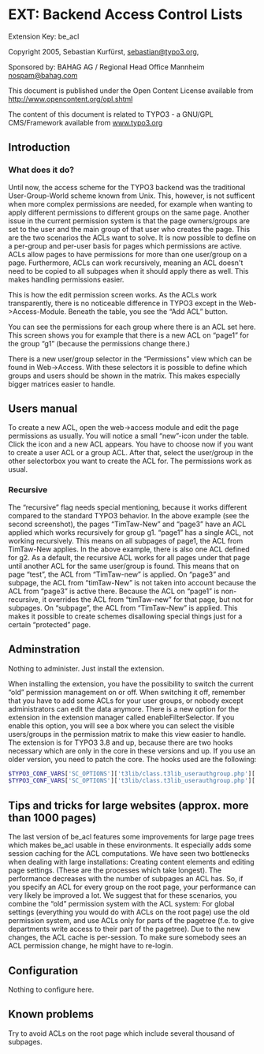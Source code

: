 # EXT: Backend Access Control Lists

Extension Key: be_acl

Copyright 2005, Sebastian Kurfürst, <sebastian@typo3.org>, 

Sponsored by: BAHAG AG / Regional Head Office Mannheim <nospam@bahag.com>

This document is published under the Open Content License available from http://www.opencontent.org/opl.shtml

The content of this document is related to TYPO3 - a GNU/GPL CMS/Framework available from www.typo3.org

## Introduction

### What does it do?
Until now, the access scheme for the TYPO3 backend was the traditional User-Group-World scheme known from Unix. This, however, is not sufficent when more complex permissions are needed, for example when wanting to apply different permissions to different groups on the same page. Another issue in the current permission system is that the page owners/groups are set to the user and the main group of that user who creates the page.
This are the two scenarios the ACLs want to solve. It is now possible to define on a per-group and per-user basis for pages which permissions are active. ACLs allow pages to have permissions for more than one user/group on a page.
Furthermore, ACLs can work recursively, meaning an ACL doesn't need to be copied to all subpages when it should apply there as well. This makes handling permissions easier.

This is how the edit permission screen works. As the ACLs work transparently, there is no noticeable difference in TYPO3 except in the Web->Access-Module. Beneath the table, you see the “Add ACL” button.

You can see the permissions for each group where there is an ACL set here. This screen shows you for example that there is a new ACL on “page1” for the group “g1” (because the permissions change there.)

There is a new user/group selector in the “Permissions” view which can be found in Web->Access. With these selectors it is possible to define which groups and users should be shown in the matrix. This makes especially bigger matrices easier to handle.

## Users manual

To create a new ACL, open the web->access module and edit the page permissions as usually. You will notice a small “new”-icon under the table. Click the icon and a new ACL appears.
You have to choose now if you want to create a user ACL or a group ACL. After that, select the user/group in the other selectorbox you want to create the ACL for. The permissions work as usual. 

### Recursive

The “recursive” flag needs special mentioning, because it works different compared to the standard TYPO3 behavior.
In the above example (see the second screenshot), the pages “TimTaw-New” and “page3” have an ACL applied which works recursively for group g1. “page1” has a single ACL, not working recursively. This means on all subpages of page1, the ACL from TimTaw-New applies. In the above example, there is also one ACL defined for g2.
As a default, the recursive ACL works for all pages under that page until another ACL for the same user/group is found. This means that on page “test”, the ACL from “TimTaw-new” is applied. On “page3” and subpage, the ACL from “timTaw-New” is not taken into account because the ACL from “page3” is active there.
Because the ACL on “page1” is non-recursive, it overrides the ACL from “timTaw-new” for that page, but not for subpages. On “subpage”, the ACL from “TimTaw-New” is applied. This makes it possible to create schemes disallowing special things just for a certain “protected” page.

## Adminstration

Nothing to administer. Just install the extension.

When installing the extension, you have the possibility to switch the current “old” permission management on or off. When switching it off, remember that you have to add some ACLs for your user groups, or nobody except administrators can edit the data anymore.
There is a new option for the extension in the extension manager called enableFilterSelector. If you enable this option, you will see a box where you can select the visible users/groups in the permission matrix to make this view easier to handle.
The extension is for TYPO3 3.8 and up, because there are two hooks necessary which are only in the core in these versions and up. If you use an older version, you need to patch the core.
The hooks used are the following:

```php
$TYPO3_CONF_VARS['SC_OPTIONS']['t3lib/class.t3lib_userauthgroup.php']['calcPerms']
$TYPO3_CONF_VARS['SC_OPTIONS']['t3lib/class.t3lib_userauthgroup.php']['getPagePermsClause']
```

## Tips and tricks for large websites (approx. more than 1000 pages)
The last version of be_acl features some improvements for large page trees which makes be_acl usable in these environments. It especially adds some session caching for the ACL computations.
We have seen two bottlenecks when dealing with large installations: Creating content elements and editing page settings. (These are the processes which take longest).
The performance decreases with the number of subpages an ACL has. So, if you specify an ACL for every group on the root page, your performance can very likely be improved a lot.
We suggest that for these scenarios, you combine the “old” permission system with the ACL system: For global settings (everything you would do with ACLs on the root page) use the old permission system, and use ACLs only for parts of the pagetree (f.e. to give departments write access to their part of the pagetree).
Due to the new changes, the ACL cache is per-session. To make sure somebody sees an ACL permission change, he might have to re-login.


## Configuration
Nothing to configure here.

## Known problems
Try to avoid ACLs on the root page which include several thousand of subpages.
